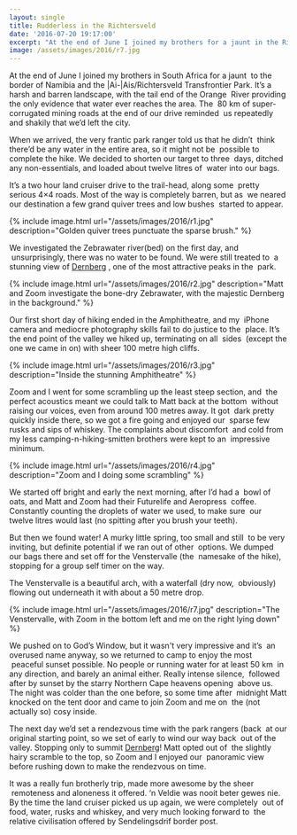 ```yaml
---
layout: single
title: Rudderless in the Richtersveld
date: '2016-07-20 19:17:00'
excerpt: "At the end of June I joined my brothers for a jaunt in the Richtersveld Transfrontier Park."
image: /assets/images/2016/r7.jpg
---
```


At the end of June I joined my brothers in South Africa for a jaunt  to the border of Namibia and the |Ai-|Ais/Richtersveld Transfrontier Park. It’s a harsh and barren landscape, with the tail end of the Orange  River providing the only evidence that water ever reaches the area. The  80 km of super-corrugated mining roads at the end of our drive reminded  us repeatedly and shakily that we’d left the city.

When we arrived, the very frantic park ranger told us that he didn’t  think there’d be any water in the entire area, so it might not be  possible to complete the hike. We decided to shorten our target to three  days, ditched any non-essentials, and loaded about twelve litres of  water into our bags.

It’s a two hour land cruiser drive to the trail-head, along some  pretty serious 4×4 roads. Most of the way is completely barren, but as  we neared our destination a few grand quiver trees and low bushes  started to appear.

{% include image.html url="/assets/images/2016/r1.jpg" description="Golden quiver trees punctuate the sparse brush." %}

We investigated the Zebrawater river(bed) on the first day, and  unsurprisingly, there was no water to be found. We were still treated to  a stunning view of [Dernberg](https://en.wikipedia.org/wiki/Dernberg) , one of the most attractive peaks in the  park.

{% include image.html url="/assets/images/2016/r2.jpg" description="Matt and Zoom investigate the bone-dry Zebrawater, with the majestic Dernberg in the background." %}

Our first short day of hiking ended in the Amphitheatre, and my  iPhone camera and mediocre photography skills fail to do justice to the  place. It’s the end point of the valley we hiked up, terminating on all  sides  (except the one we came in on) with sheer 100 metre high cliffs.

{% include image.html url="/assets/images/2016/r3.jpg" description="Inside the stunning Amphitheatre" %}

Zoom and I went for some scrambling up the least steep section, and  the perfect acoustics meant we could talk to Matt back at the bottom  without raising our voices, even from around 100 metres away. It got  dark pretty quickly inside there, so we got a fire going and enjoyed our  sparse few rusks and sips of whiskey. The complaints about discomfort  and cold from my less camping-n-hiking-smitten brothers were kept to an  impressive minimum.

{% include image.html url="/assets/images/2016/r4.jpg" description="Zoom and I doing some scrambling" %}

We started off bright and early the next morning, after I’d had a  bowl of oats, and Matt and Zoom had their Futurelife and Aeropress  coffee. Constantly counting the droplets of water we used, to make sure  our twelve litres would last (no spitting after you brush your teeth).

But then we found water! A murky little spring, too small and still  to be very inviting, but definite potential if we ran out of other  options. We dumped our bags there and set off for the Venstervalle (the  namesake of the hike), stopping for a group self timer on the way.

The Venstervalle is a beautiful arch, with a waterfall (dry now,  obviously) flowing out underneath it with about a 50 metre drop.

{% include image.html url="/assets/images/2016/r7.jpg" description="The Venstervalle, with Zoom in the bottom left and me on the right lying down" %}

We pushed on to God’s Window, but it wasn't very impressive and it’s  an overused name anyway, so we returned to camp to enjoy the most  peaceful sunset possible. No people or running water for at least 50 km  in any direction, and barely an animal either. Really intense silence,  followed after by sunset by the starry Northern Cape heavens opening  above us. The night was colder than the one before, so some time after  midnight Matt knocked on the tent door and came to join Zoom and me on  the (not actually so) cosy inside.

The next day we’d set a rendezvous time with the park rangers (back  at our original starting point, so we set of early to wind our way back  out of the valley. Stopping only to summit [Dernberg](https://en.wikipedia.org/wiki/Dernberg)! Matt opted out of  the slightly hairy scramble to the top, so Zoom and I enjoyed our  panoramic view before rushing down to make the rendezvous on time.

It was a really fun brotherly trip, made more awesome by the sheer  remoteness and aloneness it offered. ‘n Veldie was nooit beter gewes nie. By the time the land cruiser picked us up again, we were completely  out of food, water, rusks and whiskey, and very much looking forward to  the relative civilisation offered by Sendelingsdrif border post.
